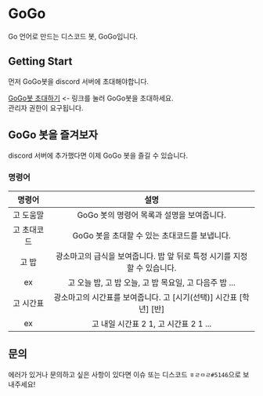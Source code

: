 # GoGo

Go 언어로 만드는 디스코드 봇, GoGo입니다.

## Getting Start

먼저 GoGo봇을 discord 서버에 초대해야합니다.

[GoGo봇 초대하기](https://discord.com/api/oauth2/authorize?client_id=700963738966163487&permissions=8&scope=bot) <- 링크를 눌러 GoGo봇을 초대하세요.  
관리자 권한이 요구됩니다.

## GoGo 봇을 즐겨보자

discord 서버에 추가했다면 이제 GoGo 봇을 즐길 수 있습니다.

### 명령어

|   명령어    |                                   설명                                   |
| :---------: | :----------------------------------------------------------------------: |
|  고 도움말  |                GoGo 봇의 명령어 목록과 설명을 보여줍니다.                |
| 고 초대코드 |              GoGo 봇을 초대할 수 있는 초대코드를 보냅니다.               |
|    고 밥    | 광소마고의 급식을 보여줍니다. 밥 앞 뒤로 특정 시기를 지정할 수 있습니다. |
|  ex  |         고 오늘 밥, 고 밥 오늘, 고 밥 목요일, 고 다음주 밥 ...        |
| 고 시간표 | 광소마고의 시간표를 보여줍니다. 고 [시기(선택)] 시간표 [학년] [반] |
| ex | 고 내일 시간표 2 1, 고 시간표 2 1 ... |

## 문의

에러가 있거나 문의하고 싶은 사항이 있다면 이슈 또는 디스코드 `ㅎㄹㅁㄹ#5146`으로 보내주세요!
